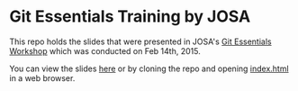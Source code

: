 # Git Essentials Training by JOSA

This repo holds the slides that were presented in JOSA's [Git Essentials Workshop](https://www.facebook.com/events/887038708027215/) which was conducted on Feb 14th, 2015.

You can view the slides [here](http://jordanopensource.github.io/josa-git-training) or by cloning the repo and opening [index.html](index.html) in a web browser.
